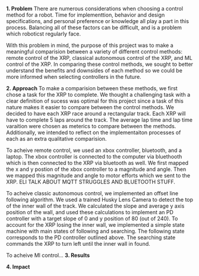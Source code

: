 **1. Problem**
There are numerous considerations when choosing a control method for a robot. Time for implementtion, behavior and design specifications, and personal preference or knowledge all play a part in this process. Balancing all of these factors can be difficult, and is a problem which roboticst regularly face. 

With this problem in mind, the purpose of this project was to make a meaningful comparision between a variety of different control methods: remote control of the XRP, classical autonomous control of the XRP, and ML control of the XRP. In comparing these control methods, we sought to better understand the benefits and downsides of each method so we could be more informed when selecting controllers in the future. 

**2. Approach**
To make a comparision between these methods, we first chose a task for the XRP to complete. We thought a challenging task with a clear definition of sucess was optimal for this project since a task of this nature makes it easier to compare between the control methods. We decided to have each XRP race around a rectangular track. Each XRP will have to complete 5 laps around the track. The average lap time and lap time varaition were chosen as meterics to compare between the methods. Additionally, we intended to reflect on the implementaiton processes of each as an extra qualitative comparision. 

To acheive remote control, we used an xbox controller, bluetooth, and a laptop. The xbox controller is connected to the computer via bluethooth which is then connected to the XRP via bluetooth as well. We first mapped the x and y postion of the xbox controller to a magnitude and angle. Then we mapped this magnitude and angle to motor efforts which we sent to the XRP. ELI TALK ABOUT MQTT STRUGGLES AND BLUETOOTH STUFF.

To acheive classic autonomous control, we implemented an offset line following algorithm. We used a trained Husky Lens Camera to detect the top of the inner wall of the track. We calculated the slope and average y axis position of the wall, and used these calculations to implement an PD controller with a target slope of 0 and y position of 80 (out of 240). To account for the XRP losing the inner wall, we implemented a simple state machine with main states of following and searching. The following state corresponds to the PD controller outlined above. The searching state commands the XRP to turn left until the inner wall in found. 

To acheive Ml control...
**3. Results**

**4. Impact**
